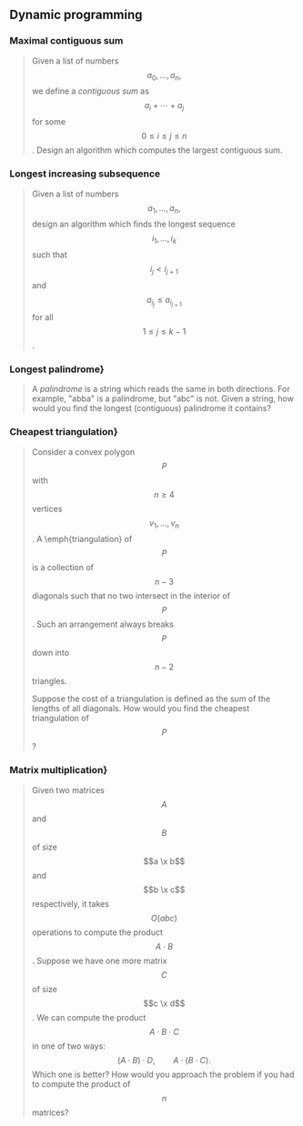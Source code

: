 ## Dynamic programming

### Maximal contiguous sum

> Given a list of numbers
> $$
> a_0, \dots, a_n,
> $$
> we define a *contiguous sum* as $$a_i + \cdots + a_j$$ for some $$0 \leq i \leq j \leq n$$. Design an algorithm which computes the largest contiguous sum.

### Longest increasing subsequence

> Given a list of numbers
> $$
> a_1, \dots, a_n,
> $$
> design an algorithm which finds the longest sequence
> $$
> i_1, \dots, i_k
> $$
> such that $$i_j < i_{j+1}$$ and $$a_{i_j} \leq a_{i_{j+1}}$$ for all $$1 \leq j \leq k-1$$.


### Longest palindrome}

> A *palindrome* is a string which reads the same in both directions. For example, "abba" is a palindrome, but "abc" is not. Given a string, how would you find the longest (contiguous) palindrome it contains?


### Cheapest triangulation}

> Consider a convex polygon $$P$$ with $$n \geq 4$$ vertices $$v_1, \dots, v_n$$. A \emph{triangulation} of $$P$$ is a collection of $$n-3$$ diagonals such that no two intersect in the interior of $$P$$. Such an arrangement always breaks $$P$$ down into $$n-2$$ triangles.
> 
> Suppose the cost of a triangulation is defined as the sum of the lengths of all diagonals. How would you find the cheapest triangulation of $$P$$?


### Matrix multiplication}

> Given two matrices $$A$$ and $$B$$ of size $$a \x b$$ and $$b \x c$$ respectively, it takes $$O(a b c)$$ operations to compute the product $$A \cdot B$$. Suppose we have one more matrix $$C$$ of size $$c \x d$$. We can compute the product $$A \cdot B \cdot C$$ in one of two ways:
> $$
> (A \cdot B) \cdot D, \qquad
> A \cdot (B \cdot C).
> $$
> Which one is better? How would you approach the problem if you had to compute the product of $$n$$ matrices?
